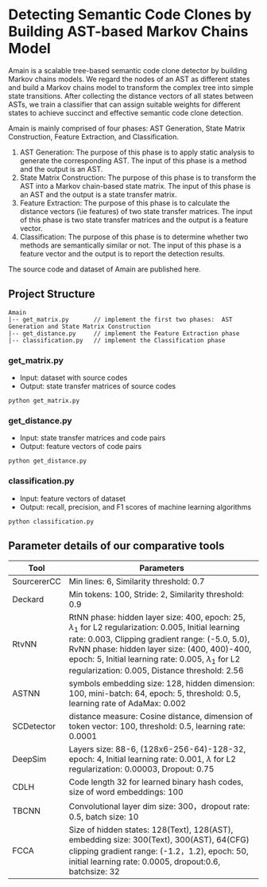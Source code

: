 # Detecting Semantic Code Clones by Building AST-based Markov Chains Model
Amain is a scalable tree-based semantic code clone detector by building Markov chains models. We regard the nodes of an AST as different states and build a Markov chains model to transform the complex tree into simple state transitions. After collecting the distance vectors of all states between ASTs, we train a classifier that can assign suitable weights for different states to achieve succinct and effective semantic code clone detection.

Amain is mainly comprised of four phases: AST Generation, State Matrix Construction, Feature Extraction, and Classification.

1. AST Generation: The purpose of this phase is to apply static analysis to generate the corresponding AST. 
  The input of this phase is a method and the output is an AST.
2. State Matrix Construction: The purpose of this phase is to transform the AST into a Markov chain-based state matrix. The input of this phase is an AST and the output is a state transfer matrix. 
 3. Feature Extraction: The purpose of this phase is to calculate the distance vectors (\ie features) of two state transfer matrices. The input of this phase is two state transfer matrices and the output is a feature vector.
3. Classification: The purpose of this phase is to determine whether two methods are semantically similar or not. The input of this phase is a feature vector and the output is to report the detection results. 

The source code and dataset of Amain are published here.

## Project Structure  
  
```shell  
Amain  
|-- get_matrix.py     	// implement the first two phases:  AST Generation and State Matrix Construction
|-- get_distance.py     // implement the Feature Extraction phase  
|-- classification.py   // implement the Classification phase  
```

### get_matrix.py
- Input: dataset with source codes
- Output: state transfer matrices of source codes 
```
python get_matrix.py
```

### get_distance.py
- Input: state transfer matrices and code pairs
- Output: feature vectors of code pairs 
```
python get_distance.py
```

### classification.py
- Input: feature vectors of dataset
- Output: recall, precision, and F1 scores of machine learning algorithms
```
python classification.py
```


## Parameter details of our comparative tools
|Tool            |Parameters                     |
|----------------|-------------------------------|
|SourcererCC	|Min lines: 6, Similarity threshold: 0.7            |
|Deckard      |Min tokens: 100, Stride: 2, Similarity threshold: 0.9 |
|RtvNN       |RtNN phase: hidden layer size: 400, epoch: 25, $\lambda_1$ for L2 regularization: 0.005, Initial learning rate: 0.003, Clipping gradient range: (-5.0, 5.0), RvNN phase: hidden layer size: (400, 400)-400, epoch: 5, Initial learning rate: 0.005, $\lambda_1$ for L2 regularization: 0.005, Distance threshold: 2.56    |
|ASTNN      |symbols embedding size: 128, hidden dimension: 100, mini-batch: 64, epoch: 5, threshold: 0.5, learning rate of AdaMax: 0.002  |
|SCDetector      |distance measure: Cosine distance, dimension of token vector: 100, threshold: 0.5, learning rate: 0.0001 |
|DeepSim      |Layers size: 88-6, (128x6-256-64)-128-32, epoch: 4, Initial learning rate: 0.001, $\lambda$ for L2 regularization: 0.00003, Dropout: 0.75 |
|CDLH      |Code length 32 for learned binary hash codes, size of word embeddings: 100 |
|TBCNN      |Convolutional layer dim size: 300，dropout rate: 0.5, batch size: 10 |
|FCCA      |Size of hidden states: 128(Text), 128(AST), embedding size: 300(Text), 300(AST), 64(CFG) clipping gradient range: (-1.2，1.2), epoch: 50, initial learning rate: 0.0005, dropout:0.6, batchsize: 32|


